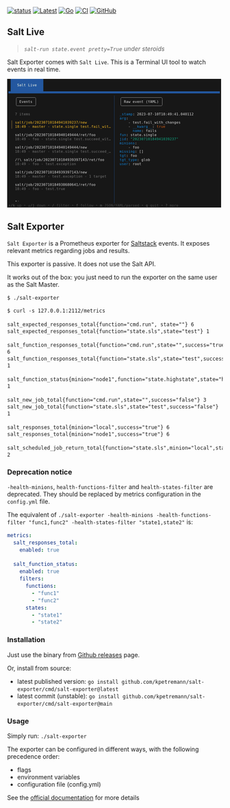 [![status](https://img.shields.io/badge/status-beta-orange)](https://github.com/kpetremann/salt-exporter)
[![Latest](https://img.shields.io/github/v/release/kpetremann/salt-exporter)](https://github.com/kpetremann/salt-exporter/releases)
[![Go](https://img.shields.io/github/go-mod/go-version/kpetremann/salt-exporter)](https://github.com/kpetremann/salt-exporter)
[![CI](https://github.com/kpetremann/salt-exporter/actions/workflows/go.yml/badge.svg)](https://github.com/kpetremann/salt-exporter/actions/workflows/go.yml)
[![GitHub](https://img.shields.io/github/license/kpetremann/salt-exporter)](https://github.com/kpetremann/salt-exporter/blob/main/LICENSE)


## Salt Live

> _`salt-run state.event pretty=True` under steroids_

Salt Exporter comes with `Salt Live`. This is a Terminal UI tool to watch events in real time.

<img src="./docs/docs/demo/tui-overview.gif" alt="demo" width="500" />


## Salt Exporter

`Salt Exporter` is a Prometheus exporter for [Saltstack](https://github.com/saltstack/salt) events. It exposes relevant metrics regarding jobs and results.

This exporter is passive. It does not use the Salt API.

It works out of the box: you just need to run the exporter on the same user as the Salt Master.

```
$ ./salt-exporter
```

```
$ curl -s 127.0.0.1:2112/metrics

salt_expected_responses_total{function="cmd.run", state=""} 6
salt_expected_responses_total{function="state.sls",state="test"} 1

salt_function_responses_total{function="cmd.run",state="",success="true"} 6
salt_function_responses_total{function="state.sls",state="test",success="true"} 1

salt_function_status{minion="node1",function="state.highstate",state="highstate"} 1

salt_new_job_total{function="cmd.run",state="",success="false"} 3
salt_new_job_total{function="state.sls",state="test",success="false"} 1

salt_responses_total{minion="local",success="true"} 6
salt_responses_total{minion="node1",success="true"} 6

salt_scheduled_job_return_total{function="state.sls",minion="local",state="test",success="true"} 2
```

### Deprecation notice

`-health-minions`, `health-functions-filter` and `health-states-filter` are deprecated.
They should be replaced by metrics configuration in the `config.yml` file.

The equivalent of `./salt-exporter -health-minions -health-functions-filter "func1,func2" -health-states-filter "state1,state2"` is:

```yaml
metrics:
  salt_responses_total:
    enabled: true

  salt_function_status:
    enabled: true
    filters:
      functions:
        - "func1"
        - "func2"
      states:
        - "state1"
        - "state2"
```

### Installation

Just use the binary from [Github releases](https://github.com/kpetremann/salt-exporter/releases) page.

Or, install from source:
- latest published version: `go install github.com/kpetremann/salt-exporter/cmd/salt-exporter@latest`
- latest commit (unstable): `go install github.com/kpetremann/salt-exporter/cmd/salt-exporter@main`

### Usage

Simply run:
```./salt-exporter```

The exporter can be configured in different ways, with the following precedence order:
* flags
* environment variables
* configuration file (config.yml)

See the [official documentation](https://kpetremann.github.io/salt-exporter) for more details